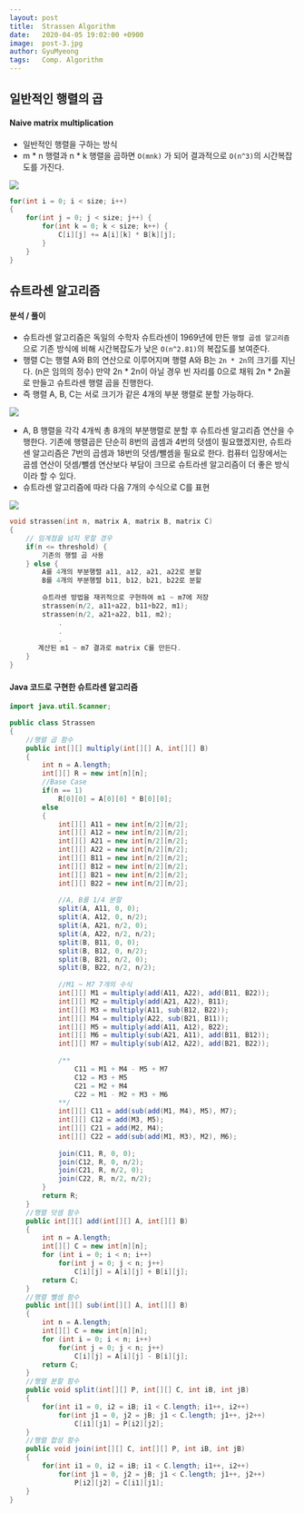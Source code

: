 ```yaml
---
layout:	post
title:  Strassen Algorithm
date:   2020-04-05 19:02:00 +0900
image:  post-3.jpg
author: GyuMyeong
tags:   Comp. Algorithm
---
```


## 일반적인 행렬의 곱

#### Naive matrix multiplication

* 일반적인 행렬을 구하는 방식
* m * n 행렬과 n * k 행렬을 곱하면 `O(mnk)` 가 되어 결과적으로 `O(n^3)`의 시간복잡도를  가진다.

![](http://yimoyimo.tk/images/strassen1.png)

```c
for(int i = 0; i < size; i++)
{
    for(int j = 0; j < size; j++) {
        for(int k = 0; k < size; k++) {
            C[i][j] += A[i][k] * B[k][j];
        }
    }
}
```

## 슈트라센 알고리즘

#### 분석 / 풀이

* 슈트라센 알고리즘은 독일의 수학자 슈트라센이 1969년에 만든 `행렬 곱셈 알고리즘`으로 기존 방식에 비해 시간복잡도가 낮은 `O(n^2.81)`의 복잡도를 보여준다.
* 행렬 C는 행렬 A와 B의 연산으로 이루어지며 행렬 A와 B는 `2n * 2n`의 크기를 지닌다. (n은 임의의 정수) 만약 2n * 2n이 아닐 경우 빈 자리를 0으로 채워 2n * 2n꼴로 만들고 슈트라센 행렬 곱을 진행한다.
* 즉 행렬 A, B, C는 서로 크기가 같은 4개의 부분 행렬로 분할 가능하다.

![](http://yimoyimo.tk/images/strassen2.png)

* A, B 행렬을 각각 4개씩 총 8개의 부분행렬로 분할 후 슈트라센 알고리즘 연산을 수행한다. 기존에 행렬곱은 단순히 8번의 곱셈과 4번의 덧셈이 필요했겠지만, 슈트라센 알고리즘은 7번의 곱셈과 18번의 덧셈/뺄셈을 필요로 한다. 컴퓨터 입장에서는 곱셈 연산이 덧셈/뺄셈 연산보다 부담이 크므로 슈트라센 알고리즘이 더 좋은 방식이라 할 수 있다.
* 슈트라센 알고리즘에 따라 다음 7개의 수식으로 C를 표현

![](http://yimoyimo.tk/images/strassen3.png)

```c
void strassen(int n, matrix A, matrix B, matrix C)
{
    // 임계점을 넘지 못할 경우
    if(n <= threshold) {
        기존의 행렬 곱 사용
    } else {
        A를 4개의 부분행렬 a11, a12, a21, a22로 분할
        B를 4개의 부분행렬 b11, b12, b21, b22로 분할
            
        슈트라센 방법을 재귀적으로 구현하여 m1 ~ m7에 저장
        strassen(n/2, a11+a22, b11+b22, m1);
        strassen(n/2, a21+a22, b11, m2);
            .
            .
            .
       계산된 m1 ~ m7 결과로 matrix C를 만든다.
    }
}
```

#### Java 코드로 구현한 슈트라센 알고리즘

```java
import java.util.Scanner;

public class Strassen
{
    //행렬 곱 함수
    public int[][] multiply(int[][] A, int[][] B)
    {
        int n = A.length;
        int[][] R = new int[n][n];
        //Base Case
        if(n == 1)
            R[0][0] = A[0][0] * B[0][0];
        else
        {
            int[][] A11 = new int[n/2][n/2];
            int[][] A12 = new int[n/2][n/2];
            int[][] A21 = new int[n/2][n/2];
            int[][] A22 = new int[n/2][n/2];
            int[][] B11 = new int[n/2][n/2];
            int[][] B12 = new int[n/2][n/2];
            int[][] B21 = new int[n/2][n/2];
            int[][] B22 = new int[n/2][n/2];
            
            //A, B를 1/4 분할
            split(A, A11, 0, 0);
            split(A, A12, 0, n/2);
            split(A, A21, n/2, 0);
            split(A, A22, n/2, n/2);
            split(B, B11, 0, 0);
            split(B, B12, 0, n/2);
            split(B, B21, n/2, 0);
            split(B, B22, n/2, n/2);
            
            //M1 ~ M7 7개의 수식
            int[][] M1 = multiply(add(A11, A22), add(B11, B22));
            int[][] M2 = multiply(add(A21, A22), B11);
            int[][] M3 = multiply(A11, sub(B12, B22));
            int[][] M4 = multiply(A22, sub(B21, B11));
            int[][] M5 = multiply(add(A11, A12), B22);
            int[][] M6 = multiply(sub(A21, A11), add(B11, B12));
			int[][] M7 = multiply(sub(A12, A22), add(B21, B22));
            
            /**
            	C11 = M1 + M4 - M5 + M7
            	C12 = M3 + M5
            	C21 = M2 + M4
            	C22 = M1 - M2 + M3 + M6
            **/
            int[][] C11 = add(sub(add(M1, M4), M5), M7);
            int[][] C12 = add(M3, M5);
            int[][] C21 = add(M2, M4);
            int[][] C22 = add(sub(add(M1, M3), M2), M6);
            
            join(C11, R, 0, 0);
            join(C12, R, 0, n/2);
            join(C21, R, n/2, 0);
            join(C22, R, n/2, n/2);
        }
        return R;
    }
    //행렬 덧셈 함수
    public int[][] add(int[][] A, int[][] B)
    {
        int n = A.length;
        int[][] C = new int[n][n];
        for (int i = 0; i < n; i++)
            for(int j = 0; j < n; j++)
                C[i][j] = A[i][j] + B[i][j];
        return C;
    }
    //행렬 뺄셈 함수
    public int[][] sub(int[][] A, int[][] B)
    {
        int n = A.length;
        int[][] C = new int[n][n];
        for (int i = 0; i < n; i++)
            for(int j = 0; j < n; j++)
                C[i][j] = A[i][j] - B[i][j];
        return C;
    }
    //행렬 분할 함수
    public void split(int[][] P, int[][] C, int iB, int jB)
    {
        for(int i1 = 0, i2 = iB; i1 < C.length; i1++, i2++) 
            for(int j1 = 0, j2 = jB; j1 < C.length; j1++, j2++)
                C[i1][j1] = P[i2][j2];
    }
    //행렬 합성 함수
    public void join(int[][] C, int[][] P, int iB, int jB)
    {
        for(int i1 = 0, i2 = iB; i1 < C.length; i1++, i2++)
            for(int j1 = 0, j2 = jB; j1 < C.length; j1++, j2++)
                P[i2][j2] = C[i1][j1];
    }
}
```

